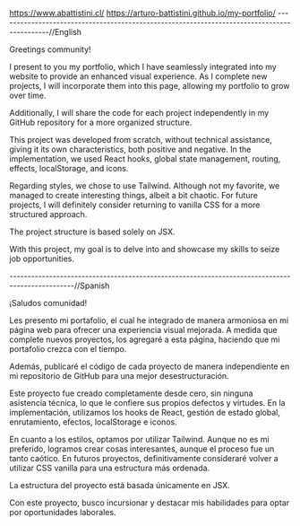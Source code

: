 
https://www.abattistini.cl/
https://arturo-battistini.github.io/my-portfolio/
--------------------------------------------------------------------------------------------//English


Greetings community!

I present to you my portfolio, which I have seamlessly integrated into my website to provide an enhanced visual experience. As I complete new projects, I will incorporate them into this page, allowing my portfolio to grow over time.

Additionally, I will share the code for each project independently in my GitHub repository for a more organized structure.

This project was developed from scratch, without technical assistance, giving it its own characteristics, both positive and negative. In the implementation, we used React hooks, global state management, routing, effects, localStorage, and icons.

Regarding styles, we chose to use Tailwind. Although not my favorite, we managed to create interesting things, albeit a bit chaotic. For future projects, I will definitely consider returning to vanilla CSS for a more structured approach.

The project structure is based solely on JSX.

With this project, my goal is to delve into and showcase my skills to seize job opportunities.

------------------------------------------------------------------------------------------------//Spanish

¡Saludos comunidad!

Les presento mi portafolio, el cual he integrado de manera armoniosa en mi página web para ofrecer una experiencia visual mejorada. A medida que complete nuevos proyectos, los agregaré a esta página, haciendo que mi portafolio crezca con el tiempo.

Además, publicaré el código de cada proyecto de manera independiente en mi repositorio de GitHub para una mejor desestructuración.

Este proyecto fue creado completamente desde cero, sin ninguna asistencia técnica, lo que le confiere sus propios defectos y virtudes. En la implementación, utilizamos los hooks de React, gestión de estado global, enrutamiento, efectos, localStorage e iconos.

En cuanto a los estilos, optamos por utilizar Tailwind. Aunque no es mi preferido, logramos crear cosas interesantes, aunque el proceso fue un tanto caótico. En futuros proyectos, definitivamente consideraré volver a utilizar CSS vanilla para una estructura más ordenada.

La estructura del proyecto está basada únicamente en JSX.

Con este proyecto, busco incursionar y destacar mis habilidades para optar por oportunidades laborales.

